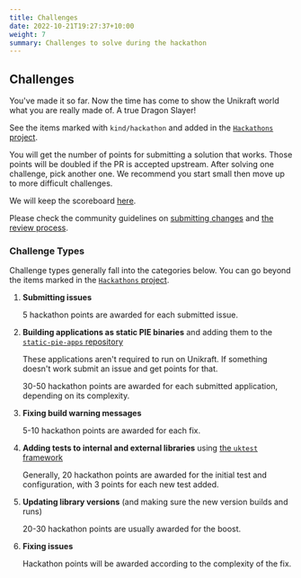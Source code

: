 ```yaml
---
title: Challenges
date: 2022-10-21T19:27:37+10:00
weight: 7
summary: Challenges to solve during the hackathon
---
```


## Challenges

You've made it so far.
Now the time has come to show the Unikraft world what you are really made of.
A true Dragon Slayer!

See the items marked with `kind/hackathon` and added in the [`Hackathons` project](https://github.com/orgs/unikraft/projects/29).

You will get the number of points for submitting a solution that works.
Those points will be doubled if the PR is accepted upstream.
After solving one challenge, pick another one.
We recommend you start small then move up to more difficult challenges.

We will keep the scoreboard [here](https://leaderboardhq.com/3wt61mcc).

Please check the community guidelines on [submitting changes](/docs/contributing/submitting-changes) and [the review process](/docs/contributing/review-process).

### Challenge Types

Challenge types generally fall into the categories below.
You can go beyond the items marked in the [`Hackathons` project](https://github.com/orgs/unikraft/projects/29).

1. **Submitting issues**

   5 hackathon points are awarded for each submitted issue.

1. **Building applications as static PIE binaries** and adding them to the [`static-pie-apps` repository](https://github.com/unikraft/static-pie-apps)

   These applications aren't required to run on Unikraft.
   If something doesn't work submit an issue and get points for that.

   30-50 hackathon points are awarded for each submitted application, depending on its complexity.

1. **Fixing build warning messages**

   5-10 hackathon points are awarded for each fix.

1. **Adding tests to internal and external libraries** using [the `uktest` framework](https://github.com/unikraft/unikraft/tree/staging/lib/uktest)

   Generally, 20 hackathon points are awarded for the initial test and configuration, with 3 points for each new test added.

1. **Updating library versions** (and making sure the new version builds and runs)

   20-30 hackathon points are usually awarded for the boost.

1. **Fixing issues**

   Hackathon points will be awarded according to the complexity of the fix.

